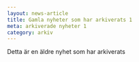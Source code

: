 ```yaml
---
layout: news-article
title: Gamla nyheter som har arkiverats 1
meta: arkiverade nyheter 1
category: arkiv
---
```


Detta är en äldre nyhet som har arkiverats
